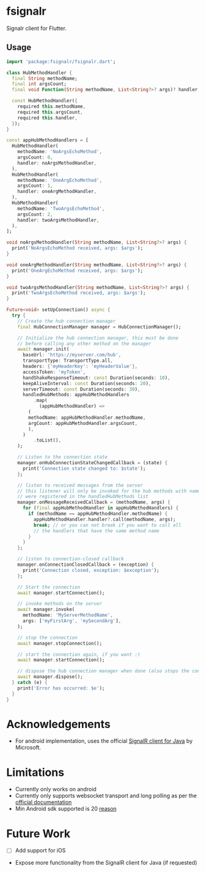 # fsignalr

Signalr client for Flutter.

## Usage

```dart
import 'package:fsignalr/fsignalr.dart';

class HubMethodHandler {
  final String methodName;
  final int argsCount;
  final void Function(String methodName, List<String?>? args)? handler;

  const HubMethodHandler({
    required this.methodName,
    required this.argsCount,
    required this.handler,
  });
}

const appHubMethodHandlers = [
  HubMethodHandler(
    methodName: 'NoArgsEchoMethod',
    argsCount: 0,
    handler: noArgsMethodHandler,
  ),
  HubMethodHandler(
    methodName: 'OneArgEchoMethod',
    argsCount: 1,
    handler: oneArgMethodHandler,
  ),
  HubMethodHandler(
    methodName: 'TwoArgsEchoMethod',
    argsCount: 2,
    handler: twoArgsMethodHandler,
  ),
];

void noArgsMethodHandler(String methodName, List<String?>? args) {
  print('NoArgsEchoMethod received, args: $args');
}

void oneArgMethodHandler(String methodName, List<String?>? args) {
  print('OneArgEchoMethod received, args: $args');
}

void twoArgsMethodHandler(String methodName, List<String?>? args) {
  print('TwoArgsEchoMethod received, args: $args');
}

Future<void> setUpConnection() async {
  try {
    // Create the hub connection manager
    final HubConnectionManager manager = HubConnectionManager();

    // Initialize the hub connection manager, this must be done
    // before calling any other method on the manager
    await manager.init(
      baseUrl: 'https://myserver.com/hub',
      transportType: TransportType.all,
      headers: {'myHeaderKey': 'myHeaderValue'},
      accessToken: 'myToken',
      handShakeResponseTimeout: const Duration(seconds: 10),
      keepAliveInterval: const Duration(seconds: 20),
      serverTimeout: const Duration(seconds: 30),
      handledHubMethods: appHubMethodHandlers
          .map(
            (appHubMethodHandler) =>
        (
        methodName: appHubMethodHandler.methodName,
        argCount: appHubMethodHandler.argsCount,
        ),
      )
          .toList(),
    );

    // Listen to the connection state
    manager.onHubConnectionStateChangedCallback = (state) {
      print('Connection state changed to: $state');
    };

    // listen to received messages from the server
    // this listener will only be invoked for the hub methods with names that
    // were registered in the handledHubMethods list
    manager.onMessageReceivedCallback = (methodName, args) {
      for (final appHubMethodHandler in appHubMethodHandlers) {
        if (methodName == appHubMethodHandler.methodName) {
          appHubMethodHandler.handler?.call(methodName, args);
          break; // or you can not break if you want to call all
          // the handlers that have the same method name
        }
      }
    };

    // listen to connection-closed callback
    manager.onConnectionClosedCallback = (exception) {
      print('Connection closed, exception: $exception');
    };

    // Start the connection
    await manager.startConnection();

    // invoke methods on the server
    await manager.invoke(
      methodName: 'MyServerMethodName',
      args: ['myFirstArg', 'mySecondArg'],
    );

    // stop the connection
    await manager.stopConnection();

    // start the connection again, if you want :)
    await manager.startConnection();

    // dispose the hub connection manager when done (also stops the connection)
    await manager.dispose();
  } catch (e) {
    print('Error has occurred: $e');
  }
}
```

# Acknowledgements

- For android implementation, uses the
  official [SignalR client for Java](https://github.com/dotnet/aspnetcore/tree/main/src/SignalR/clients/java/signalr)
  by Microsoft.

# Limitations

- Currently only works on android
- Currently only supports websocket transport and long polling as per
  the [official documentation](https://learn.microsoft.com/en-us/aspnet/core/signalr/java-client?view=aspnetcore-8.0#known-limitations)
- Min Android sdk supported is
  20 [reason](https://learn.microsoft.com/en-us/aspnet/core/signalr/java-client?view=aspnetcore-8.0#android-development-notes)

# Future Work
- [ ] Add support for iOS
- Expose more functionality from the SignalR client for Java (if requested)
